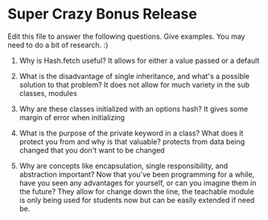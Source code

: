 # Super Crazy Bonus Release

Edit this file to answer the following questions. Give examples. You may need to do a bit of research. :)

1. Why is Hash.fetch useful?
  It allows for either a value passed or a default

2. What is the disadvantage of single inheritance, and what's a possible solution to that problem?
  It does not allow for much variety in the sub classes, modules

3. Why are these classes initialized with an options hash?
  It gives some margin of error when initializing

4. What is the purpose of the private keyword in a class? What does it protect you from and why is that valuable?
  protects from data being changed that you don't want to be changed

5. Why are concepts like encapsulation, single responsibility, and abstraction important? Now that you've been programming for a while, have you seen any advantages for yourself, or can you imagine them in the future?
  They allow for change down the line, the teachable module is only being used for students now but can be easily extended if need be.
